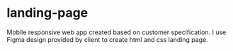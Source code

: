 # landing-page
Mobile responsive web app created based on customer specification. I use Figma design provided by client to create html and css landing page.
